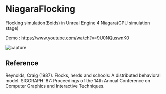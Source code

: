 # NiagaraFlocking
Flocking simulation(Boids) in Unreal Engine 4 Niagara(GPU simulation stage)

Demo : https://www.youtube.com/watch?v=9U0NQuswnK0

![capture](https://github.com/mushe/NiagaraFlockingSimulation/raw/main/capture.gif)

## Reference
 Reynolds, Craig (1987). Flocks, herds and schools: A distributed behavioral model. SIGGRAPH '87: Proceedings of the 14th Annual Conference on Computer Graphics and Interactive Techniques.
